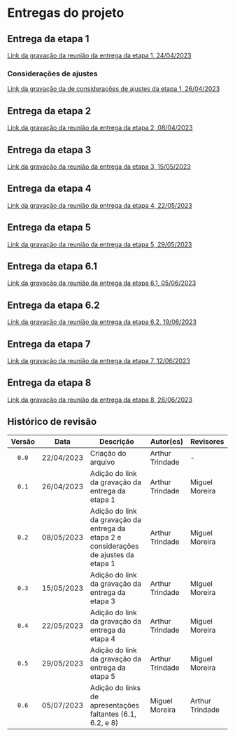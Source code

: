 # Entregas do projeto

## Entrega da etapa 1
[Link da gravação da reunião da entrega da etapa 1, 24/04/2023](https://youtu.be/HTT_8Qk3hh0)

### Considerações de ajustes
[Link da gravação da de considerações de ajustes da etapa 1, 26/04/2023](https://youtu.be/HTT_8Qk3hh0)

## Entrega da etapa 2
[Link da gravação da reunião da entrega da etapa 2, 08/04/2023](https://youtu.be/cDigvhGNjwE)

## Entrega da etapa 3
[Link da gravação da reunião da entrega da etapa 3, 15/05/2023](https://youtu.be/Pv-4AhvpaVw)

## Entrega da etapa 4
[Link da gravação da reunião da entrega da etapa 4, 22/05/2023](https://youtu.be/K8KVa6vwth4)

## Entrega da etapa 5
[Link da gravação da reunião da entrega da etapa 5, 29/05/2023](https://youtu.be/yHoP6SYKnKo)

## Entrega da etapa 6.1
[Link da gravação da reunião da entrega da etapa 6.1, 05/06/2023](https://youtu.be/KjF1KhBnBkw)

## Entrega da etapa 6.2
[Link da gravação da reunião da entrega da etapa 6.2, 19/06/2023](https://www.youtube.com/watch?v=WNWHX7HL6t4)

## Entrega da etapa 7
[Link da gravação da reunião da entrega da etapa 7, 12/06/2023](https://youtu.be/qvAojp-cFuI)

## Entrega da etapa 8
[Link da gravação da reunião da entrega da etapa 8, 26/06/2023](https://youtu.be/UUySGE_Ke-A)

## Histórico de revisão
| Versão     | Data        | Descrição            | Autor(es)                          | Revisores  |
| :--------: | :---------: | -------------------- | ---------------------------------- | ---------- |
| `0.0`      |  22/04/2023 | Criação do arquivo   | Arthur Trindade           | -          |
| `0.1`      |  26/04/2023 | Adição do link da gravação da entrega da etapa 1 | Arthur Trindade | Miguel Moreira |
| `0.2`      |  08/05/2023 | Adição do link da gravação da entrega da etapa 2 e considerações de ajustes da etapa 1 | Arthur Trindade | Miguel Moreira |
| `0.3`      |  15/05/2023 | Adição do link da gravação da entrega da etapa 3 | Arthur Trindade | Miguel Moreira |
| `0.4`      |  22/05/2023 | Adição do link da gravação da entrega da etapa 4 | Arthur Trindade | Miguel Moreira |
| `0.5`      |  29/05/2023 | Adição do link da gravação da entrega da etapa 5 | Arthur Trindade | Miguel Moreira |
| `0.6`      |  05/07/2023 | Adição do links de apresentações faltantes (6.1, 6.2, e 8) | Miguel Moreira | Arthur Trindade |